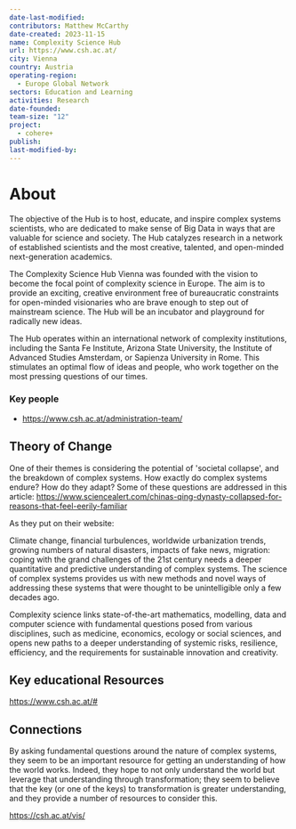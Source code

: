 ```yaml
---
date-last-modified: 
contributors: Matthew McCarthy
date-created: 2023-11-15
name: Complexity Science Hub
url: https://www.csh.ac.at/
city: Vienna
country: Austria
operating-region:
  - Europe Global Network
sectors: Education and Learning
activities: Research
date-founded: 
team-size: "12"
project:
  - cohere+
publish: 
last-modified-by:
---
```


# About 

The objective of the Hub is to host, educate, and inspire complex systems scientists, who are dedicated to make sense of Big Data in ways that are valuable for science and society. The Hub catalyzes research in a network of established scientists and the most creative, talented, and open-minded next-generation academics.
  
The Complexity Science Hub Vienna was founded with the vision to become the focal point of complexity science in Europe. The aim is to provide an exciting, creative environment free of bureaucratic constraints for open-minded visionaries who are brave enough to step out of mainstream science. The Hub will be an incubator and playground for radically new ideas.
  
The Hub operates within an international network of complexity institutions, including the Santa Fe Institute, Arizona State University, the Institute of Advanced Studies Amsterdam, or Sapienza University in Rome. This stimulates an optimal flow of ideas and people, who work together on the most pressing questions of our times.

### Key people 

- https://www.csh.ac.at/administration-team/
## Theory of Change 

One of their themes is considering the potential of 'societal collapse', and the breakdown of complex systems. How exactly do complex systems endure? How do they adapt? Some of these questions are addressed in this article:  https://www.sciencealert.com/chinas-qing-dynasty-collapsed-for-reasons-that-feel-eerily-familiar
 
As they put on their website: 

Climate change, financial turbulences, worldwide urbanization trends, growing numbers of natural disasters, impacts of fake news, migration: coping with the grand challenges of the 21st century needs a deeper quantitative and predictive understanding of complex systems. The science of complex systems provides us with new methods and novel ways of addressing these systems that were thought to be unintelligible only a few decades ago.
  
Complexity science links state-of-the-art mathematics, modelling, data and computer science with fundamental questions posed from various disciplines, such as medicine, economics, ecology or social sciences, and opens new paths to a deeper understanding of systemic risks, resilience, efficiency, and the requirements for sustainable innovation and creativity.
## Key educational Resources 

https://www.csh.ac.at/#
## Connections 

By asking fundamental questions around the nature of complex systems, they seem to be an important resource for getting an understanding of how the world works. Indeed, they hope to not only understand the world but leverage that understanding through transformation; they seem to believe that the key (or one of the keys) to transformation is greater understanding, and they provide a number of resources to consider this. 

https://csh.ac.at/vis/